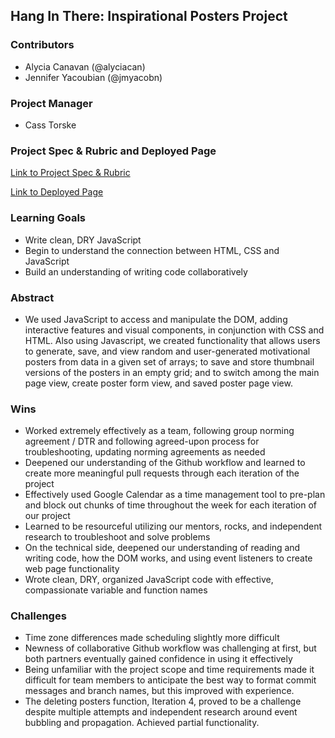 ## Hang In There: Inspirational Posters Project

### Contributors
* Alycia Canavan (@alyciacan)
* Jennifer Yacoubian (@jmyacobn)

### Project Manager
* Cass Torske

### Project Spec & Rubric and Deployed Page

[Link to Project Spec & Rubric](https://frontend.turing.edu/projects/module-1/hang-in-there-v2.html)

[Link to Deployed Page](https://alyciacan.github.io/inspirational-posters/)

### Learning Goals
* Write clean, DRY JavaScript
* Begin to understand the connection between HTML, CSS and JavaScript
* Build an understanding of writing code collaboratively


### Abstract
* We used JavaScript to access and manipulate the DOM, adding interactive features and visual components, in conjunction with CSS and HTML. Also using Javascript, we created functionality that allows users to generate, save, and view random and user-generated motivational posters from data in a given set of arrays; to save and store thumbnail versions of the posters in an empty grid; and to switch among the main page view, create poster form view, and saved poster page view.


### Wins
* Worked extremely effectively as a team, following group norming agreement / DTR and following agreed-upon process for troubleshooting, updating norming agreements as needed
* Deepened our understanding of the Github workflow and learned to create more meaningful pull requests through each iteration of the project
* Effectively used Google Calendar as a time management tool to pre-plan and block out chunks of time throughout the week for each iteration of our project
* Learned to be resourceful utilizing our mentors, rocks, and independent research to troubleshoot and solve problems
* On the technical side, deepened our understanding of reading and writing code, how the DOM works, and using event listeners to create web page functionality
* Wrote clean, DRY, organized JavaScript code with effective, compassionate variable and function names

### Challenges
* Time zone differences made scheduling slightly more difficult
* Newness of collaborative Github workflow was challenging at first, but both partners eventually gained confidence in using it effectively
* Being unfamiliar with the project scope and time requirements made it difficult for team members to anticipate the best way to format commit messages and branch names, but this improved with experience.
* The deleting posters function, Iteration 4, proved to be a challenge despite multiple attempts and independent research around event bubbling and propagation. Achieved partial functionality. 
